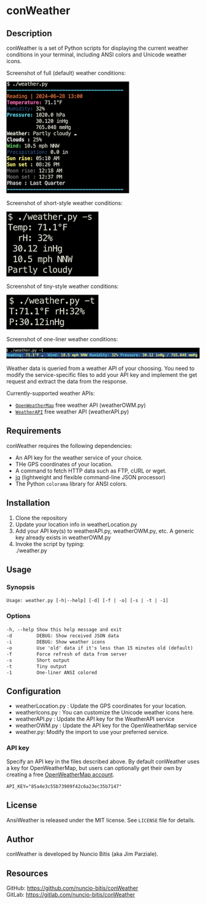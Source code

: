 # conWeather

## Description

conWeather is a set of Python scripts for displaying the current weather conditions in your terminal, including ANSI colors and Unicode weather icons.

Screenshot of full (default) weather conditions:

![conWeather Screenshot - Full][1]

Screenshot of short-style weather conditions:

![conWeather Screenshot - Short][2]

Screenshot of tiny-style weather conditions:

![conWeather Screenshot - Tiny][3]

Screenshot of one-liner weather conditions:

![conWeather Screenshot - One-Liner][4]

Weather data is queried from a weather API of your choosing.
You need to modify the service-specific files to add your API key
and implement the get request and extract the data from the response.

Currently-supported weather APIs:

* [`OpenWeatherMap`][6] free weather API (weatherOWM.py)
* [`WeatherAPI`][7] free weather API (weatherAPI.py)

## Requirements

conWeather requires the following dependencies:

* An API key for the weather service of your choice.
* THe GPS coordinates of your location.
* A command to fetch HTTP data such as FTP, cURL or wget.
* [jq][5] (lightweight and flexible command-line JSON processor)
* The Python `colorama` library for ANSI colors.

## Installation

1) Clone the repository  
2) Update your location info in weatherLocation.py
3) Add your API key(s) to weatherAPI.py, weatherOWM.py, etc. A generic key already exists in weatherOWM.py
4) Invoke the script by typing:  
    ./weather.py

## Usage

### Synopsis

    Usage: weather.py [-h|--help] [-d] [-f | -o] [-s | -t | -1]

### Options

    -h, --help Show this help message and exit
    -d         DEBUG: Show received JSON data
    -i         DEBUG: Show weather icons
    -o         Use 'old' data if it's less than 15 minutes old (default)
    -f         Force refresh of data from server
    -s         Short output
    -t         Tiny output
    -1         One-liner ANSI colored

## Configuration

* weatherLocation.py : Update the GPS coordinates for your location.
* weatherIcons.py : You can customize the Unicode weather icons here.
* weatherAPI.py : Update the API key for the WeatherAPI service
* weatherOWM.py : Update the API key for the OpenWeatherMap service
* weather.py: Modify the import to use your preferred service.

### API key

Specify an API key in the files described above. By default conWeather
uses a key for OpenWeatherMap, but users can optionally get their own
by creating a free [OpenWeatherMap account][8].

    API_KEY="85a4e3c55b73909f42c6a23ec35b7147"

## License

AnsiWeather is released under the MIT license. See `LICENSE` file
for details.

## Author

conWeather is developed by Nuncio Bitis (aka Jim Parziale).

## Resources

GitHub: https://github.com/nuncio-bitis/conWeather  
GitLab: https://gitlab.com/nuncio-bitis/conWeather

[1]: screenshot-full.png
[2]: screenshot-short.png
[3]: screenshot-tiny.png
[4]: screenshot-1line.png

[5]: https://stedolan.github.io/jq/
[6]: https://openweathermap.org/api/
[7]: https://www.weatherapi.com/
[8]: https://home.openweathermap.org/users/sign_up
